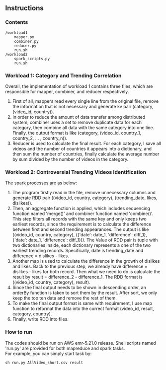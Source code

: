 ## Instructions
### Contents
    /workload1
        mapper.py
        combiner.py
        reducer.py
        run.sh
    /workload2
        spark_scripts.py
        run.sh
### Workload 1: Category and Trending Correlation
Overall, the implementation of workload 1 contains three files, which are responsible for mapper, combiner, and reducer respectively.
1. First of all, mappers read every single line from the original file, remove the information that is not necessary and generate kv pair (category, (video_id, country)).
2. In order to reduce the amount of data transfer among distributed system, combiner uses a set to remove duplicate data for each category, then combine all data with the same category into one line. Finally, the output format is like (category, (video_id, country_1, country_2, ... , country_n)).
3. Reducer is used to calculate the final result. For each category, I save all videos and the number of countries it appears into a dictionary, and then sum the number of countries, finally calculate the average number by sum divided by the number of videos in the category.

### Workload 2: Controversial Trending Videos Identification
The spark processes are as below:
1. The program firstly read in the file, remove unnecessary columns and generate RDD pair ((video_id, country, category), (trending_date, likes, dislikes)).
2. Then, an aggregate function is applied, which includes sequencing function named 'merge()' and combiner function named 'combine()'. This step filters all records with the same key and only keeps two earliest records, since the requirement is to calculate the difference between first and second trending appearances. The output is like ((video_id, country, category), ({'date': date_1, 'difference': diff_1}, {'date': date_1, 'difference': diff_1})). The Value of RDD pair is tuple with two dictionaries inside, each dictionary represents a one of the two earliest trending records. Specifically, date is trending_date and difference = dislikes - likes.
3. Another map is used to calculate the difference in the growth of dislikes and likes. Back to the previous step, we already have difference = dislikes - likes for both record. Then what we need to do is calculate the result by result = difference_2 - difference_1. The RDD format is ((video_id, country, category), result).
4. Since the final output needs to be shown in descending order, an orderBy function is taken to sort them by the result. After sort, we only keep the top ten data and remove the rest of them.
5. To make the final output format is same with requirement, I use map function to reformat the data into the correct format (video_id, result, category, country).
6. Finally, write RDD into files.

### How to run
The codes should be run on AWS emr-5.21.0 release. Shell scripts named 'run.py' are provided for both mapreduce and spark tasks. <br>
For example, you can simply start task by:
```
sh run.py AllVideo_short.csv result
```
